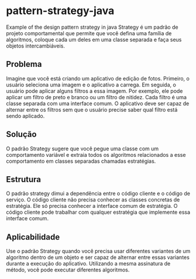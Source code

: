 # pattern-strategy-java
Example of the design pattern strategy in java
Strategy é um padrão de projeto comportamental que permite que você defina uma família de algoritmos,
coloque cada um deles em uma classe separada e faça seus objetos intercambiáveis.

## Problema
Imagine que você está criando um aplicativo de edição de fotos. Primeiro, o usuário seleciona uma imagem
e o aplicativo a carrega. Em seguida, o usuário pode aplicar alguns filtros a essa imagem. Por exemplo,
ele pode aplicar um filtro de preto e branco ou um filtro de nitidez. Cada filtro é uma classe separada
com uma interface comum. O aplicativo deve ser capaz de alternar entre os filtros sem que o usuário
precise saber qual filtro está sendo aplicado.

## Solução
O padrão Strategy sugere que você pegue uma classe com um comportamento variável e extraia todos os
algoritmos relacionados a esse comportamento em classes separadas chamadas estratégias.

## Estrutura
O padrão strategy dimui a dependência entre o código cliente e o código de serviço. O código cliente
não precisa conhecer as classes concretas de estratégia. Ele só precisa conhecer a interface comum de
estratégia. O código cliente pode trabalhar com qualquer estratégia que implemente essa interface comum.

## Aplicabilidade
Use o padrão Strategy quando você precisa usar diferentes variantes de um algoritmo dentro de um objeto
e ser capaz de alternar entre essas variantes durante a execução do aplicativo.
Utilizando a mesma assinatura de método, você pode executar diferentes algoritmos.
